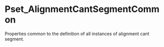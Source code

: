# Pset_AlignmentCantSegmentCommon

Properties common to the definition of all instances of alignment cant segment.
